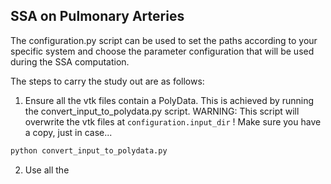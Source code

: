 SSA on Pulmonary Arteries
-------------------------

The configuration.py script can be used to set the paths according to your specific system and choose the parameter configuration that will be used during the SSA computation.

The steps to carry the study out are as follows:

1) Ensure all the vtk files contain a PolyData. This is achieved by running the convert_input_to_polydata.py script. WARNING: This script will overwrite the vtk files at ```configuration.input_dir``` ! Make sure you have a copy, just in case...
```bash
python convert_input_to_polydata.py
```

2) Use all the